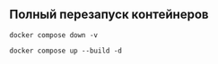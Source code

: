 ## Полный перезапуск контейнеров
```
docker compose down -v
```
```
docker compose up --build -d
```
